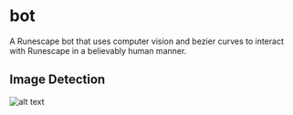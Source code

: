 # bot
A Runescape bot that uses computer vision and bezier curves to interact with Runescape in a believably human manner.


## Image Detection
![alt text](https://github.com/kunaalsharma/bot/blob/master/sample.png "Banite Ore being detected")
